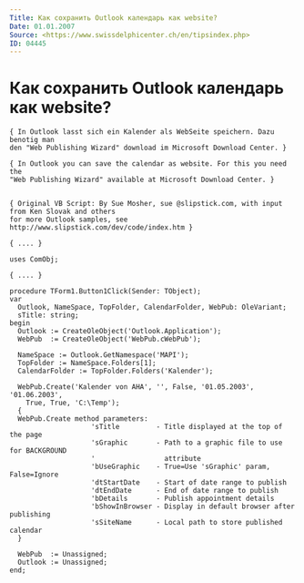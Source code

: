 ```yaml
---
Title: Как сохранить Outlook календарь как website?
Date: 01.01.2007
Source: <https://www.swissdelphicenter.ch/en/tipsindex.php>
ID: 04445
---
```



Как сохранить Outlook календарь как website?
============================================


    { In Outlook lasst sich ein Kalender als WebSeite speichern. Dazu benotig man
    den "Web Publishing Wizard" download im Microsoft Download Center. }
     
    { In Outlook you can save the calendar as website. For this you need the
    "Web Publishing Wizard" available at Microsoft Download Center. }
     
     
    { Original VB Script: By Sue Mosher, sue @slipstick.com, with input from Ken Slovak and others
    for more Outlook samples, see http://www.slipstick.com/dev/code/index.htm }
     
    { .... }
     
    uses ComObj;
     
    { .... }
     
    procedure TForm1.Button1Click(Sender: TObject);
    var 
      Outlook, NameSpace, TopFolder, CalendarFolder, WebPub: OleVariant;
      sTitle: string;
    begin
      Outlook := CreateOleObject('Outlook.Application');
      WebPub  := CreateOleObject('WebPub.cWebPub');
     
      NameSpace := Outlook.GetNamespace('MAPI');
      TopFolder := NameSpace.Folders[1];
      CalendarFolder := TopFolder.Folders('Kalender');
     
      WebPub.Create('Kalender von AHA', '', False, '01.05.2003', '01.06.2003',
        True, True, 'C:\Temp');
      {
      WebPub.Create method parameters:
                        'sTitle         - Title displayed at the top of the page
                        'sGraphic       - Path to a graphic file to use for BACKGROUND
                        '                 attribute
                        'bUseGraphic    - True=Use 'sGraphic' param, False=Ignore
                        'dtStartDate    - Start of date range to publish
                        'dtEndDate      - End of date range to publish
                        'bDetails       - Publish appointment details
                        'bShowInBrowser - Display in default browser after publishing
                        'sSiteName      - Local path to store published calendar
      }
     
      WebPub  := Unassigned;
      Outlook := Unassigned;
    end;

